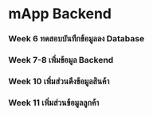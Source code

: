 # mApp Backend
### Week 6 ทดสอบบันทึกข้อมูลลง Database
### Week 7-8 เพิ่มข้อมูล Backend
### Week 10 เพิ่มส่วนดึงข้อมูลสินค้า
### Week 11 เพิ่มส่วนข้อมูลลูกค้า